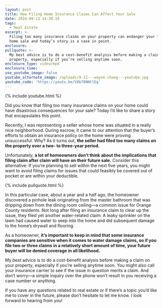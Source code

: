 ```yaml
---
layout: post
title: How Filing Home Insurance Claims Can Affect Your Sale
date: 2019-09-13 14:39:19
tags:
  - Real Estate
excerpt: >-
  Filing too many insurance claims on your property can endanger your future
  home sale and today’s story is a case in point.
enclosure:
pullquote: >-
  My best advice is to do a cost-benefit analysis before making a claim on your
  property, especially if you’re selling anytime soon.
enclosure_type: video/mp4
enclosure_time:
use_youtube_image: false
youtube_alternate_image: /uploads/9-12---wayne-chang---youtube.jpg
youtube_code: 'https://youtu.be/V8b78NNtlEg'
---
```


{% include youtube.html %}

Did you know that filing too many insurance claims on your home could have disastrous consequences for your sale? Today I’d like to share a story that encapsulates this point.&nbsp;

Recently, I was representing a seller whose home was situated in a really nice neighborhood. During escrow, it came to our attention that the buyer’s efforts to obtain an insurance policy on the home were proving unsuccessful. Why? As it turns out, **the seller had filed too many claims on the property over a two- to three-year period.**

Unfortunately, **a lot of homeowners don’t think about the implications that filing claim after claim will have on their future sale.** Consider this alternative: If you’re planning to sell within the next five years, you might want to avoid filing claims for issues that could feasibly be covered out of pocket or are within your deductible.

{% include pullquote.html %}

In this particular case, about a year and a half ago, the homeowner discovered a pinhole leak originating from the master bathroom that was dripping down from the dining room ceiling—a common issue for Orange County residents. Not long after filing an insurance claim to clear up the issue, they filed yet another water-related claim: A leaky sprinkler on the lawn had caused water to seep into the home and did subsequent damage to the home’s drywall and flooring.&nbsp;

As a homeowner, **it’s important to keep in mind that some insurance companies are sensitive when it comes to water damage claims, so if you file two or three claims in a relatively short amount of time, your future buyer will be denied coverage in all likelihood.&nbsp;**

My best advice is to do a cost-benefit analysis before making a claim on your property, especially if you’re selling anytime soon. You might also call your insurance carrier to see if the issue in question merits a claim. And don’t worry—a simple inquiry over the phone won’t result in you receiving a case number or anything.&nbsp;

If you have any questions related to real estate or if there’s a topic you’d like me to cover in the future, please don’t hesitate to let me know. I look forward to hearing from you\!